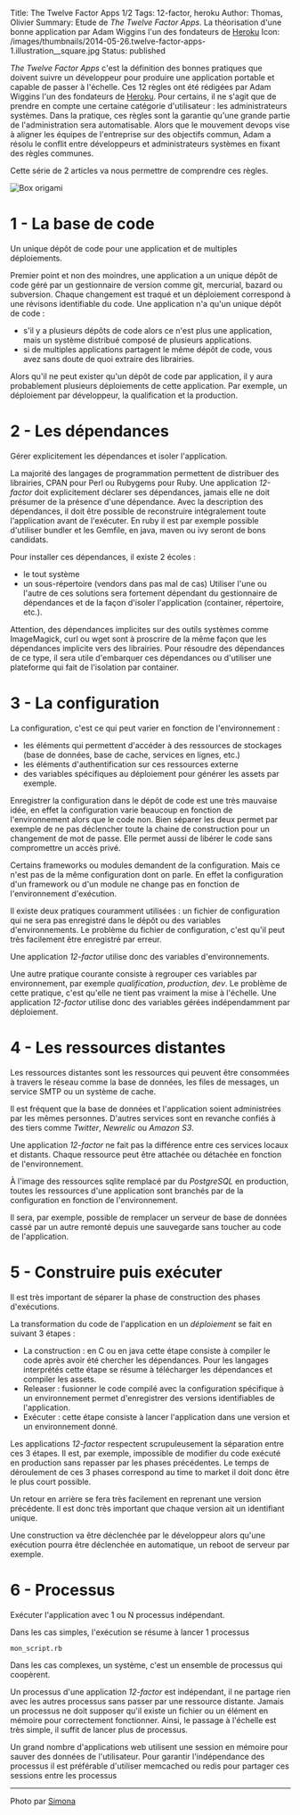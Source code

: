 Title: The Twelve Factor Apps 1/2
Tags: 12-factor, heroku
Author: Thomas, Olivier
Summary: Etude de *The Twelve Factor Apps*. La théorisation d'une bonne application par Adam Wiggins l'un des fondateurs de [Heroku](https://www.heroku.com/)
Icon: /images/thumbnails/2014-05-26.twelve-factor-apps-1.illustration__square.jpg
Status: published

*The Twelve Factor Apps* c'est la définition des bonnes pratiques que doivent suivre un développeur pour produire une application portable et capable de passer à l'échelle. Ces 12 règles ont été rédigées par Adam Wiggins l'un des fondateurs de [Heroku](https://www.heroku.com/).
Pour certains, il ne s'agit que de prendre en compte une certaine catégorie d'utilisateur : les administrateurs systèmes.
Dans la pratique, ces règles sont la garantie qu'une grande partie de l'administration sera automatisable.
Alors que le mouvement devops vise à aligner les équipes de l'entreprise sur des objectifs commun, Adam a résolu le conflit entre développeurs et administrateurs systèmes en fixant des règles communes.

Cette série de 2 articles va nous permettre de comprendre ces règles.

![Box origami]({filename}/images/2014-05-26.twelve-factor-apps-1.illustration.jpg)


# 1 - La base de code

Un unique dépôt de code pour une application et de multiples déploiements.

Premier point et non des moindres, une application a un unique dépôt de code géré par un gestionnaire de version comme git, mercurial, bazard ou subversion.
Chaque changement est traqué et un déploiement correspond à une révisons identifiable du code.
Une application n'a qu'un unique dépôt de code :

- s'il y a plusieurs dépôts de code alors ce n'est plus une application, mais un système distribué composé de plusieurs applications.
- si de multiples applications partagent le même dépôt de code, vous avez sans doute de quoi extraire des librairies.

Alors qu'il ne peut exister qu'un dépôt de code par application, il y aura probablement plusieurs déploiements de cette application.
Par exemple, un déploiement par développeur, la qualification et la production.


# 2 - Les dépendances

Gérer explicitement les dépendances et isoler l'application.

La majorité des langages de programmation permettent de distribuer des librairies, CPAN pour Perl ou Rubygems pour Ruby.
Une application *12-factor* doit explicitement déclarer ses dépendances, jamais elle ne doit présumer de la présence d'une dépendance.
Avec la description des dépendances, il doit être possible de reconstruire intégralement toute l'application avant de l'exécuter.
En ruby il est par exemple possible d'utiliser bundler et les Gemfile, en java, maven ou ivy seront de bons candidats.

Pour installer ces dépendances, il existe 2 écoles :
- le tout système
- un sous-répertoire (vendors dans pas mal de cas)
Utiliser l'une ou l'autre de ces solutions sera fortement dépendant du gestionnaire de dépendances et de la façon d'isoler l'application (container, répertoire, etc.).

Attention, des dépendances implicites sur des outils systèmes comme ImageMagick, curl ou wget sont à proscrire de la même façon que les dépendances implicite vers des librairies.
Pour résoudre des dépendances de ce type, il sera utile d'embarquer ces dépendances ou d'utiliser une plateforme qui fait de l'isolation par container.


# 3 - La configuration

La configuration, c'est ce qui peut varier en fonction de l'environnement :

- les éléments qui permettent d'accéder à des ressources de stockages (base de données, base de cache, services en lignes, etc.)
- les éléments d'authentification sur ces ressources externe
- des variables spécifiques au déploiement pour générer les assets par exemple.

Enregistrer la configuration dans le dépôt de code est une très mauvaise idée, en effet la configuration varie beaucoup en fonction de l'environnement alors que le code non.
Bien séparer les deux permet par exemple de ne pas déclencher toute la chaine de construction pour un changement de mot de passe.
Elle permet aussi de libérer le code sans compromettre un accès privé.

Certains frameworks ou modules demandent de la configuration. Mais ce n'est pas de la même configuration dont on parle. En effet la configuration d'un framework ou d'un module ne change pas en fonction de l'environnement d'exécution.

Il existe deux pratiques couramment utilisées : un fichier de configuration qui ne sera pas enregistré dans le dépôt ou des variables d'environnements.
Le problème du fichier de configuration, c'est qu'il peut très facilement être enregistré par erreur.

Une application *12-factor* utilise donc des variables d'environnements.

Une autre pratique courante consiste à regrouper ces variables par environnement, par exemple *qualification*, *production*, *dev*.
Le problème de cette pratique, c'est qu'elle ne tient pas vraiment la mise à l'échelle. Une application *12-factor* utilise donc des variables gérées indépendamment par déploiement.


# 4 - Les ressources distantes

Les ressources distantes sont les ressources qui peuvent être consommées à travers le réseau comme la base de données, les files de messages, un service SMTP ou un système de cache.

Il est fréquent que la base de données et l'application soient administrées par les mêmes personnes. D'autres services sont en revanche confiés à des tiers comme *Twitter*, *Newrelic* ou *Amazon S3*.

Une application *12-factor* ne fait pas la différence entre ces services locaux et distants. Chaque ressource peut être attachée ou détachée en fonction de l'environnement.

À l'image des ressources sqlite remplacé par du *PostgreSQL* en production, toutes les ressources d'une application sont branchés par de la configuration en fonction de l'environnement.

Il sera, par exemple, possible de remplacer un serveur de base de données cassé par un autre remonté depuis une sauvegarde sans toucher au code de l'application.


# 5 - Construire puis exécuter

Il est très important de séparer la phase de construction des phases d'exécutions.

La transformation du code de l'application en un *déploiement* se fait en suivant 3 étapes :

- La construction : en C ou en java cette étape consiste à compiler le code après avoir été chercher les dépendances. Pour les langages interprétés cette étape se résume à télécharger les dépendances et compiler les assets.
- Releaser : fusionner le code compilé avec la configuration spécifique à un environnement permet d'enregistrer des versions identifiables de l'application.
- Exécuter : cette étape consiste à lancer l'application dans une version et un environnement donné.

Les applications *12-factor* respectent scrupuleusement la séparation entre ces 3 étapes.
Il est, par exemple, impossible de modifier du code exécuté en production sans repasser par les phases précédentes.
Le temps de déroulement de ces 3 phases correspond au time to market il doit donc être le plus court possible.

Un retour en arrière se fera très facilement en reprenant une version précédente. Il est donc très important que chaque version ait un identifiant unique.

Une construction va être déclenchée par le développeur alors qu'une exécution pourra être déclenchée en automatique, un reboot de serveur par exemple.


# 6 - Processus

Exécuter l'application avec 1 ou N processus indépendant.

Dans les cas simples, l'exécution se résume à lancer 1 processus

    mon_script.rb

Dans les cas complexes, un système, c'est un ensemble de processus qui coopèrent.

Un processus d'une application *12-factor* est indépendant, il ne partage rien avec les autres processus sans passer par une ressource distante.
Jamais un processus ne doit supposer qu'il existe un fichier ou un élément en mémoire pour correctement fonctionner.
Ainsi, le passage à l'échelle est très simple, il suffit de lancer plus de processus.

Un grand nombre d'applications web utilisent une session en mémoire pour sauver des données de l'utilisateur.
Pour garantir l'indépendance des processus il est préférable d'utiliser memcached ou redis pour partager ces sessions entre les processus

---
Photo par [Simona](https://www.flickr.com/photos/mammaoca2008/4344228722)

